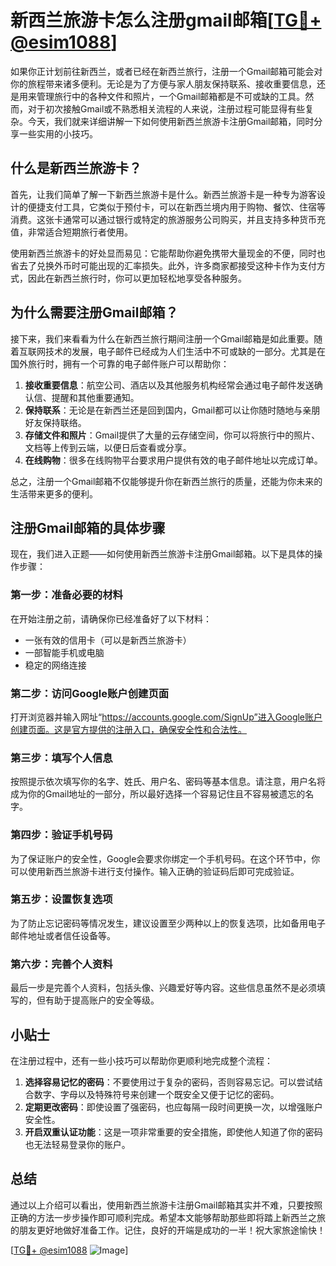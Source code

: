 # 新西兰旅游卡怎么注册gmail邮箱[[TG💪+ @esim1088](https://t.me/s/esim1088)]

如果你正计划前往新西兰，或者已经在新西兰旅行，注册一个Gmail邮箱可能会对你的旅程带来诸多便利。无论是为了方便与家人朋友保持联系、接收重要信息，还是用来管理旅行中的各种文件和照片，一个Gmail邮箱都是不可或缺的工具。然而，对于初次接触Gmail或不熟悉相关流程的人来说，注册过程可能显得有些复杂。今天，我们就来详细讲解一下如何使用新西兰旅游卡注册Gmail邮箱，同时分享一些实用的小技巧。

## 什么是新西兰旅游卡？

首先，让我们简单了解一下新西兰旅游卡是什么。新西兰旅游卡是一种专为游客设计的便捷支付工具，它类似于预付卡，可以在新西兰境内用于购物、餐饮、住宿等消费。这张卡通常可以通过银行或特定的旅游服务公司购买，并且支持多种货币充值，非常适合短期旅行者使用。

使用新西兰旅游卡的好处显而易见：它能帮助你避免携带大量现金的不便，同时也省去了兑换外币时可能出现的汇率损失。此外，许多商家都接受这种卡作为支付方式，因此在新西兰旅行时，你可以更加轻松地享受各种服务。

## 为什么需要注册Gmail邮箱？

接下来，我们来看看为什么在新西兰旅行期间注册一个Gmail邮箱是如此重要。随着互联网技术的发展，电子邮件已经成为人们生活中不可或缺的一部分。尤其是在国外旅行时，拥有一个可靠的电子邮件账户可以帮助你：

1. **接收重要信息**：航空公司、酒店以及其他服务机构经常会通过电子邮件发送确认信、提醒和其他重要通知。
2. **保持联系**：无论是在新西兰还是回到国内，Gmail都可以让你随时随地与亲朋好友保持联络。
3. **存储文件和照片**：Gmail提供了大量的云存储空间，你可以将旅行中的照片、文档等上传到云端，以便日后查看或分享。
4. **在线购物**：很多在线购物平台要求用户提供有效的电子邮件地址以完成订单。

总之，注册一个Gmail邮箱不仅能够提升你在新西兰旅行的质量，还能为你未来的生活带来更多的便利。

## 注册Gmail邮箱的具体步骤

现在，我们进入正题——如何使用新西兰旅游卡注册Gmail邮箱。以下是具体的操作步骤：

### 第一步：准备必要的材料

在开始注册之前，请确保你已经准备好了以下材料：
- 一张有效的信用卡（可以是新西兰旅游卡）
- 一部智能手机或电脑
- 稳定的网络连接

### 第二步：访问Google账户创建页面

打开浏览器并输入网址“https://accounts.google.com/SignUp”进入Google账户创建页面。这是官方提供的注册入口，确保安全性和合法性。

### 第三步：填写个人信息

按照提示依次填写你的名字、姓氏、用户名、密码等基本信息。请注意，用户名将成为你的Gmail地址的一部分，所以最好选择一个容易记住且不容易被遗忘的名字。

### 第四步：验证手机号码

为了保证账户的安全性，Google会要求你绑定一个手机号码。在这个环节中，你可以使用新西兰旅游卡进行支付操作。输入正确的验证码后即可完成验证。

### 第五步：设置恢复选项

为了防止忘记密码等情况发生，建议设置至少两种以上的恢复选项，比如备用电子邮件地址或者信任设备等。

### 第六步：完善个人资料

最后一步是完善个人资料，包括头像、兴趣爱好等内容。这些信息虽然不是必须填写的，但有助于提高账户的安全等级。

## 小贴士

在注册过程中，还有一些小技巧可以帮助你更顺利地完成整个流程：

1. **选择容易记忆的密码**：不要使用过于复杂的密码，否则容易忘记。可以尝试结合数字、字母以及特殊符号来创建一个既安全又便于记忆的密码。
2. **定期更改密码**：即使设置了强密码，也应每隔一段时间更换一次，以增强账户安全性。
3. **开启双重认证功能**：这是一项非常重要的安全措施，即使他人知道了你的密码也无法轻易登录你的账户。

## 总结

通过以上介绍可以看出，使用新西兰旅游卡注册Gmail邮箱其实并不难，只要按照正确的方法一步步操作即可顺利完成。希望本文能够帮助那些即将踏上新西兰之旅的朋友更好地做好准备工作。记住，良好的开端是成功的一半！祝大家旅途愉快！

[[TG💪+ @esim1088](https://t.me/s/esim1088) ![Image](https://i.postimg.cc/4NQfJmqS/Snipaste-2025-05-13-00-14-12.png)]